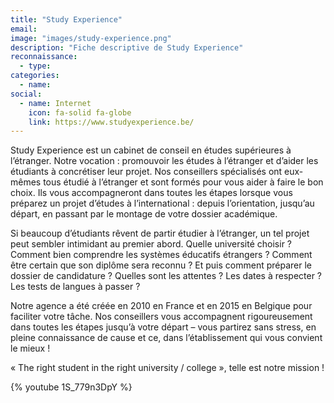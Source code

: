 ```yaml
---
title: "Study Experience"
email: 
image: "images/study-experience.png"
description: "Fiche descriptive de Study Experience"
reconnaissance:
  - type: 
categories: 
  - name: 
social:
  - name: Internet
    icon: fa-solid fa-globe
    link: https://www.studyexperience.be/
---
```

Study Experience est un cabinet de conseil en études supérieures à l’étranger. Notre vocation : promouvoir les études à l’étranger et d’aider les étudiants à concrétiser leur projet. Nos conseillers spécialisés ont eux-mêmes tous étudié à l’étranger et sont formés pour vous aider à faire le bon choix. Ils vous accompagneront dans toutes les étapes lorsque vous préparez un projet d’études à l’international : depuis l’orientation, jusqu’au départ, en passant par le montage de votre dossier académique.

Si beaucoup d’étudiants rêvent de partir étudier à l’étranger, un tel projet peut sembler intimidant au premier abord. Quelle université choisir ? Comment bien comprendre les systèmes éducatifs étrangers ? Comment être certain que son diplôme sera reconnu ? Et puis comment préparer le dossier de candidature ? Quelles sont les attentes ? Les dates à respecter ? Les tests de langues à passer ?

Notre agence a été créée en 2010 en France et en 2015 en Belgique pour faciliter votre tâche. Nos conseillers vous accompagnent rigoureusement dans toutes les étapes jusqu’à votre départ – vous partirez sans stress, en pleine connaissance de cause et ce, dans l’établissement qui vous convient le mieux !

« The right student in the right university / college », telle est notre mission !

{% youtube 1S_779n3DpY %}
